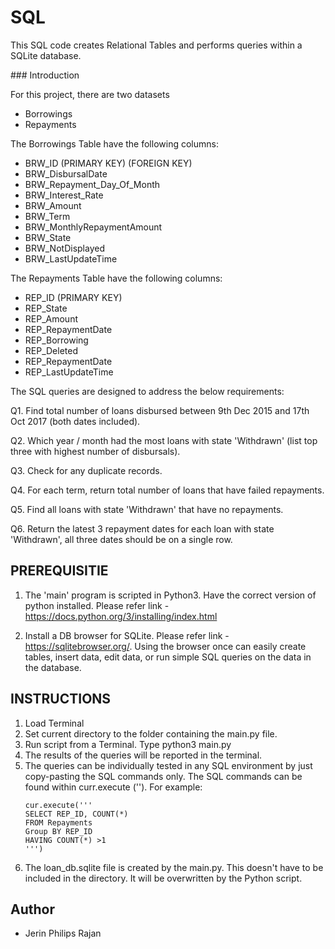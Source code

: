 # SQL
This SQL code creates Relational Tables and performs queries within a
SQLite database.

### Introduction

For this project, there are two datasets

* Borrowings
* Repayments


The Borrowings Table have the following columns:

*   BRW_ID (PRIMARY KEY) (FOREIGN KEY)
* BRW_DisbursalDate
* BRW_Repayment_Day_Of_Month
* BRW_Interest_Rate
* BRW_Amount
* BRW_Term
* BRW_MonthlyRepaymentAmount
* BRW_State
* BRW_NotDisplayed
* BRW_LastUpdateTime

The Repayments Table have the following columns:

* REP_ID (PRIMARY KEY)
* REP_State
* REP_Amount
* REP_RepaymentDate
* REP_Borrowing
* REP_Deleted
* REP_RepaymentDate
* REP_LastUpdateTime

The SQL queries are designed to address the below requirements:

Q1. Find total number of loans disbursed between 9th Dec 2015
and 17th Oct 2017 (both dates included).

Q2. Which year / month had the most loans with state 'Withdrawn'
(list top three with highest number of disbursals).

Q3. Check for any duplicate records.

Q4. For each term, return total number of loans that have failed
repayments.

Q5. Find all loans with state 'Withdrawn' that have no repayments.

Q6. Return the latest 3 repayment dates for each loan with state
'Withdrawn', all three dates should be on a single row.


## PREREQUISITIE

1. The 'main' program is scripted in Python3. Have the correct version of
  python installed.
  Please refer link - https://docs.python.org/3/installing/index.html

2. Install a DB browser for SQLite.
   Please refer link - https://sqlitebrowser.org/. Using the browser once
   can easily create tables, insert data, edit data, or run simple SQL queries
   on the data in the database.

## INSTRUCTIONS

1. Load Terminal
2. Set current directory to the folder containing the main.py file.
3. Run script from a Terminal. Type python3 main.py
4. The results of the queries will be reported in the terminal.
5. The queries can be individually tested in any SQL environment by just
   copy-pasting the SQL commands only.
   The SQL commands can be found within curr.execute ('').
   For example:
   ```
   cur.execute('''
   SELECT REP_ID, COUNT(*)
   FROM Repayments
   Group BY REP_ID
   HAVING COUNT(*) >1
   ''')
   ```
6. The loan_db.sqlite file is created by the main.py. This doesn't have to be
   included in the directory. It will be overwritten by the Python script. 

## Author
* Jerin Philips Rajan
